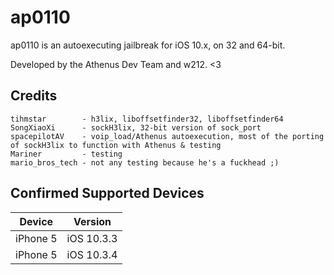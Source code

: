 # ap0110
ap0110 is an autoexecuting jailbreak for iOS 10.x, on 32 and 64-bit. 

Developed by the Athenus Dev Team and w212. <3

## Credits
```
tihmstar        - h3lix, liboffsetfinder32, liboffsetfinder64
SongXiaoXi      - sockH3lix, 32-bit version of sock_port
spacepilotAV    - voip_load/Athenus autoexecution, most of the porting of sockH3lix to function with Athenus & testing
Mariner         - testing
mario_bros_tech - not any testing because he's a fuckhead ;)
```

## Confirmed Supported Devices
|Device|Version|
|-|-|
|iPhone 5|iOS 10.3.3|
|iPhone 5|iOS 10.3.4|
